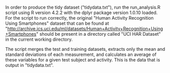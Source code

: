 In order to produce the tidy dataset ("tidydata.txt"), run the run_analysis.R script using R version 4.2.2 with the dplyr package version 1.0.10 loaded. For the script to run correctly, the original "Human Activity Recognition Using Smartphones" dataset that can be found at "http://archive.ics.uci.edu/ml/datasets/Human+Activity+Recognition+Using+Smartphones" should be present in a directory called "UCI HAR Dataset" in the current working directory.

The script merges the test and training datasets, extracts only the mean and standard deviations of each measurement, and calculates an average of these variables for a given test subject and activity. This is the data that is output in "tidydata.txt".